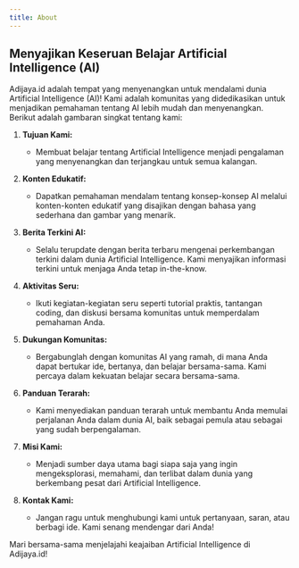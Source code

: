 ```yaml
---
title: About
---
```


## Menyajikan Keseruan Belajar Artificial Intelligence (AI)

Adijaya.id adalah tempat yang menyenangkan untuk mendalami dunia Artificial Intelligence (AI)! Kami adalah komunitas yang didedikasikan untuk menjadikan pemahaman tentang AI lebih mudah dan menyenangkan. Berikut adalah gambaran singkat tentang kami:

1. **Tujuan Kami:**
   - Membuat belajar tentang Artificial Intelligence menjadi pengalaman yang menyenangkan dan terjangkau untuk semua kalangan.

2. **Konten Edukatif:**
   - Dapatkan pemahaman mendalam tentang konsep-konsep AI melalui konten-konten edukatif yang disajikan dengan bahasa yang sederhana dan gambar yang menarik.

3. **Berita Terkini AI:**
   - Selalu terupdate dengan berita terbaru mengenai perkembangan terkini dalam dunia Artificial Intelligence. Kami menyajikan informasi terkini untuk menjaga Anda tetap in-the-know.

4. **Aktivitas Seru:**
   - Ikuti kegiatan-kegiatan seru seperti tutorial praktis, tantangan coding, dan diskusi bersama komunitas untuk memperdalam pemahaman Anda.

5. **Dukungan Komunitas:**
   - Bergabunglah dengan komunitas AI yang ramah, di mana Anda dapat bertukar ide, bertanya, dan belajar bersama-sama. Kami percaya dalam kekuatan belajar secara bersama-sama.

6. **Panduan Terarah:**
   - Kami menyediakan panduan terarah untuk membantu Anda memulai perjalanan Anda dalam dunia AI, baik sebagai pemula atau sebagai yang sudah berpengalaman.

7. **Misi Kami:**
   - Menjadi sumber daya utama bagi siapa saja yang ingin mengeksplorasi, memahami, dan terlibat dalam dunia yang berkembang pesat dari Artificial Intelligence.

8. **Kontak Kami:**
   - Jangan ragu untuk menghubungi kami untuk pertanyaan, saran, atau berbagi ide. Kami senang mendengar dari Anda!

Mari bersama-sama menjelajahi keajaiban Artificial Intelligence di Adijaya.id!